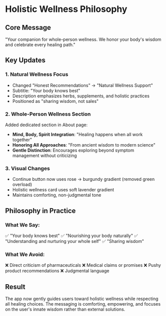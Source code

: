 # Holistic Wellness Philosophy

## Core Message
"Your companion for whole-person wellness. We honor your body's wisdom and celebrate every healing path."

## Key Updates

### 1. Natural Wellness Focus
- Changed "Honest Recommendations" → "Natural Wellness Support"
- Subtitle: "Your body knows best"
- Description emphasizes herbs, supplements, and holistic practices
- Positioned as "sharing wisdom, not sales"

### 2. Whole-Person Wellness Section
Added dedicated section in About page:
- **Mind, Body, Spirit Integration**: "Healing happens when all work together"
- **Honoring All Approaches**: "From ancient wisdom to modern science"
- **Gentle Distinction**: Encourages exploring beyond symptom management without criticizing

### 3. Visual Changes
- Continue button now uses rose → burgundy gradient (removed green overload)
- Holistic wellness card uses soft lavender gradient
- Maintains comforting, non-judgmental tone

## Philosophy in Practice

### What We Say:
✅ "Your body knows best"
✅ "Nourishing your body naturally"
✅ "Understanding and nurturing your whole self"
✅ "Sharing wisdom"

### What We Avoid:
❌ Direct criticism of pharmaceuticals
❌ Medical claims or promises
❌ Pushy product recommendations
❌ Judgmental language

## Result
The app now gently guides users toward holistic wellness while respecting all healing choices. The messaging is comforting, empowering, and focuses on the user's innate wisdom rather than external solutions.